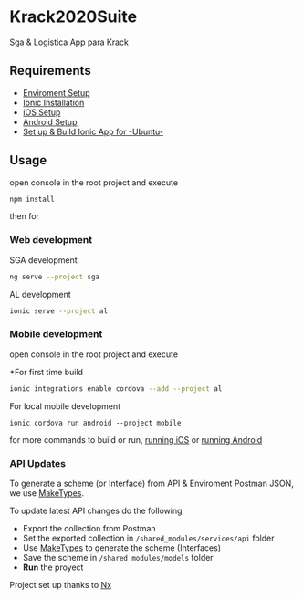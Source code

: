 # Krack2020Suite

Sga & Logistica App para Krack

## Requirements

- [Enviroment Setup](https://ionicframework.com/docs/installation/environment)
- [Ionic Installation](https://ionicframework.com/docs/installation/cli)
- [iOS Setup](https://ionicframework.com/docs/installation/ios)
- [Android Setup](https://ionicframework.com/docs/installation/android)
- [Set up & Build Ionic App for -Ubuntu-](https://gallant-bell-850d88.netlify.com/2019/march/ionic4-workflow-multiapp-project.html#build-project-using-ionic-cli-for-mobile-dev)

## Usage

open console in the root project and execute

```bash
npm install
```

then for

### Web development

SGA development

```bash
ng serve --project sga
```

AL development

```bash
ionic serve --project al
```

### Mobile development

open console in the root project and execute

\*For first time build

```bash
ionic integrations enable cordova --add --project al
```

For local mobile development

```
ionic cordova run android --project mobile
```

for more commands to build or run, [running iOS](https://ionicframework.com/docs/building/android) or [running Android](https://ionicframework.com/docs/building/ios)

### API Updates

To generate a scheme (or Interface) from API & Enviroment Postman JSON, we use [MakeTypes](https://jvilk.com/MakeTypes/).

To update latest API changes do the following

- Export the collection from Postman
- Set the exported collection in `/shared_modules/services/api` folder
- Use [MakeTypes](https://jvilk.com/MakeTypes/) to generate the scheme (Interfaces)
- Save the scheme in `/shared_modules/models` folder
- **Run** the proyect

Project set up thanks to [Nx](https://github.com/nrwl/nx)
